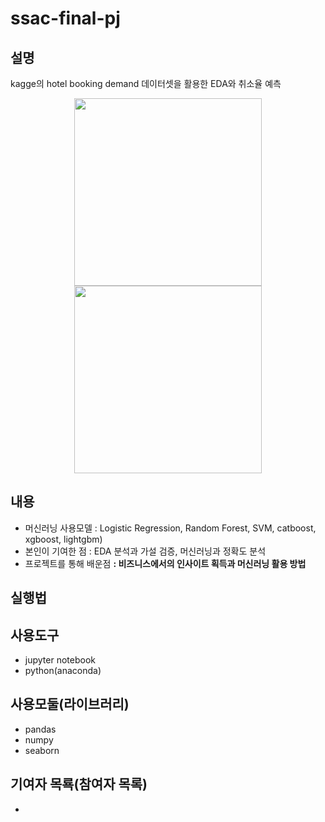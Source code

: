 # ssac-final-pj

## 설명

kagge의 hotel booking demand 데이터셋을 활용한 EDA와 취소율 예측
<p align="center">
  <img src="https://user-images.githubusercontent.com/72251471/111891942-234e4380-8a3a-11eb-80c1-bb945a722635.png" width="300"/>
  <img src="https://user-images.githubusercontent.com/72251471/111891945-25180700-8a3a-11eb-9fbe-ffcd8810fb28.png" width="300"/>
</p>


## 내용
- 머신러닝 사용모델 : Logistic Regression, Random Forest, SVM, catboost, xgboost, lightgbm)
- 본인이 기여한 점 : EDA 분석과 가설 검증, 머신러닝과 정확도 분석
- 프로젝트를 통해 배운점 **: 비즈니스에서의 인사이트 획득과 머신러닝 활용 방법**

## 실행법


## 사용도구
- jupyter notebook
- python(anaconda)

## 사용모둘(라이브러리)
- pandas
- numpy
- seaborn

## 기여자 목룍(참여자 목록)
- 
